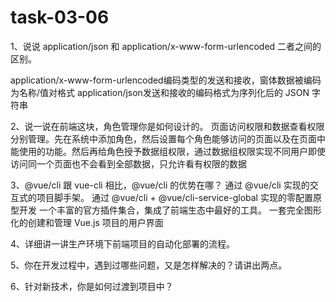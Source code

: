 # task-03-06
1、说说 application/json 和 application/x-www-form-urlencoded 二者之间的区别。

  application/x-www-form-urlencoded编码类型的发送和接收，窗体数据被编码为名称/值对格式
  application/json发送和接收的编码格式为序列化后的 JSON 字符串

2、说一说在前端这块，角色管理你是如何设计的。
  页面访问权限和数据查看权限分别管理。先在系统中添加角色，然后设置每个角色能够访问的页面以及在页面中能使用的功能。然后再给角色授予数据组权限，通过数据组权限实现不同用户即使访问同一个页面也不会看到全部数据，只允许看有权限的数据

3、@vue/cli 跟 vue-cli 相比，@vue/cli 的优势在哪？
      通过 @vue/cli 实现的交互式的项目脚手架。
      通过 @vue/cli + @vue/cli-service-global 实现的零配置原型开发
      一个丰富的官方插件集合，集成了前端生态中最好的工具。
      一套完全图形化的创建和管理 Vue.js 项目的用户界面

4、详细讲一讲生产环境下前端项目的自动化部署的流程。

5、你在开发过程中，遇到过哪些问题，又是怎样解决的？请讲出两点。

6、针对新技术，你是如何过渡到项目中？
